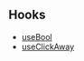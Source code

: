 ## Hooks

- [useBool](https://github.com/hdpinc/rehooks/tree/master/src/use-bool)
- [useClickAway](https://github.com/hdpinc/rehooks/tree/master/src/use-click-away)
